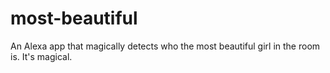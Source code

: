 # most-beautiful

An Alexa app that magically detects who the most beautiful girl in the room is. It's magical.
